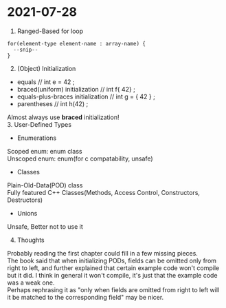 # 2021-07-28
1. Ranged-Based for loop  

```
for(element-type element-name : array-name) {
  --snip--
}
```  
2. (Object) Initialization

+ equals // int e = 42 ;
+ braced(uniform) initialization // int f{ 42} ;
+ equals-plus-braces initialization // int g = { 42 } ;
+ parentheses // int h(42) ;  

Almost always use **braced** initialization!  
3. User-Defined Types

+ Enumerations

Scoped enum: enum class  
Unscoped enum: enum(for c compatability, unsafe)
+ Classes

Plain-Old-Data(POD) class  
Fully featured C++ Classes(Methods, Access Control, Constructors, Destructors)
+ Unions

Unsafe, Better not to use it

4. Thoughts

Probably reading the first chapter could fill in a few missing pieces.  
The book said that when initializing PODs, fields can be omitted only from right to left, and further explained that
certain example code won't compile but it did. I think in general it won't compile, it's just that the example code was a weak one.  
Perhaps rephrasing it as "only when fields are omitted from right to left will it be matched to the corresponding field" may be nicer.
